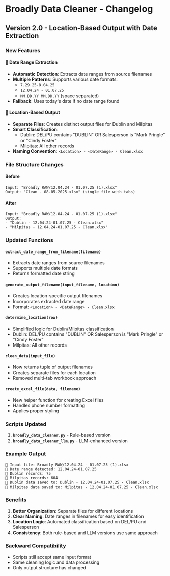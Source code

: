 # Broadly Data Cleaner - Changelog

## Version 2.0 - Location-Based Output with Date Extraction

### New Features

#### 📅 Date Range Extraction
- **Automatic Detection**: Extracts date ranges from source filenames
- **Multiple Patterns**: Supports various date formats:
  - `7.29.25-8.04.25`
  - `12.04.24 - 01.07.25`
  - `MM.DD.YY MM.DD.YY` (space separated)
- **Fallback**: Uses today's date if no date range found

#### 📍 Location-Based Output
- **Separate Files**: Creates distinct output files for Dublin and Milpitas
- **Smart Classification**: 
  - Dublin: DEL/PU contains "DUBLIN" OR Salesperson is "Mark Pringle" or "Cindy Foster"
  - Milpitas: All other records
- **Naming Convention**: `<Location> - <DateRange> - Clean.xlsx`

### File Structure Changes

#### Before
```
Input: "Broadly RAW/12.04.24 - 01.07.25 (1).xlsx"
Output: "Clean - 08.05.2025.xlsx" (single file with tabs)
```

#### After
```
Input: "Broadly RAW/12.04.24 - 01.07.25 (1).xlsx"
Output: 
- "Dublin - 12.04.24-01.07.25 - Clean.xlsx"
- "Milpitas - 12.04.24-01.07.25 - Clean.xlsx"
```

### Updated Functions

#### `extract_date_range_from_filename(filename)`
- Extracts date ranges from source filenames
- Supports multiple date formats
- Returns formatted date string

#### `generate_output_filename(input_filename, location)`
- Creates location-specific output filenames
- Incorporates extracted date range
- Format: `<Location> - <DateRange> - Clean.xlsx`

#### `determine_location(row)`
- Simplified logic for Dublin/Milpitas classification
- Dublin: DEL/PU contains "DUBLIN" OR Salesperson is "Mark Pringle" or "Cindy Foster"
- Milpitas: All other records

#### `clean_data(input_file)`
- Now returns tuple of output filenames
- Creates separate files for each location
- Removed multi-tab workbook approach

#### `create_excel_file(data, filename)`
- New helper function for creating Excel files
- Handles phone number formatting
- Applies proper styling

### Scripts Updated

1. **`broadly_data_cleaner.py`** - Rule-based version
2. **`broadly_data_cleaner_llm.py`** - LLM-enhanced version

### Example Output

```
📁 Input file: Broadly RAW/12.04.24 - 01.07.25 (1).xlsx
📅 Date range detected: 12.04.24-01.07.25
📍 Dublin records: 75
📍 Milpitas records: 604
💾 Dublin data saved to: Dublin - 12.04.24-01.07.25 - Clean.xlsx
💾 Milpitas data saved to: Milpitas - 12.04.24-01.07.25 - Clean.xlsx
```

### Benefits

1. **Better Organization**: Separate files for different locations
2. **Clear Naming**: Date ranges in filenames for easy identification
3. **Location Logic**: Automated classification based on DEL/PU and Salesperson
4. **Consistency**: Both rule-based and LLM versions use same approach

### Backward Compatibility

- Scripts still accept same input format
- Same cleaning logic and data processing
- Only output structure has changed 